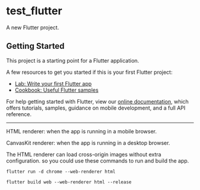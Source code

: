 # test_flutter

A new Flutter project.

## Getting Started

This project is a starting point for a Flutter application.

A few resources to get you started if this is your first Flutter project:

- [Lab: Write your first Flutter app](https://flutter.dev/docs/get-started/codelab)
- [Cookbook: Useful Flutter samples](https://flutter.dev/docs/cookbook)

For help getting started with Flutter, view our
[online documentation](https://flutter.dev/docs), which offers tutorials,
samples, guidance on mobile development, and a full API reference.
___
HTML renderer: when the app is running in a mobile browser.

CanvasKit renderer: when the app is running in a desktop browser.

The HTML renderer can load cross-origin images without extra configuration. so you could use these commands to run and build the app.
````
flutter run -d chrome --web-renderer html

flutter build web --web-renderer html --release
